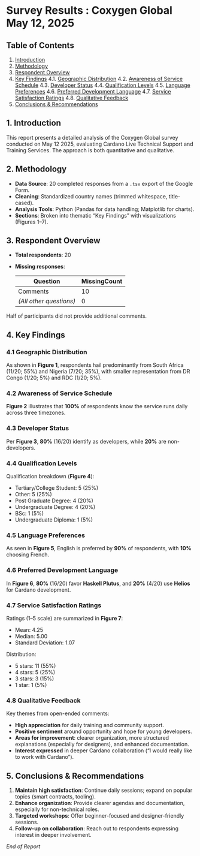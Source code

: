 # Survey Results : Coxygen Global May 12, 2025

## Table of Contents

1. [Introduction](#1-introduction)
2. [Methodology](#2-methodology)
3. [Respondent Overview](#3-respondent-overview)
4. [Key Findings](#4-key-findings)
   4.1. [Geographic Distribution](#41-geographic-distribution)
   4.2. [Awareness of Service Schedule](#42-awareness-of-service-schedule)
   4.3. [Developer Status](#43-developer-status)
   4.4. [Qualification Levels](#44-qualification-levels)
   4.5. [Language Preferences](#45-language-preferences)
   4.6. [Preferred Development Language](#46-preferred-development-language)
   4.7. [Service Satisfaction Ratings](#47-service-satisfaction-ratings)
   4.8. [Qualitative Feedback](#48-qualitative-feedback)
5. [Conclusions & Recommendations](#5-conclusions--recommendations)

## 1. Introduction

This report presents a detailed analysis of the Coxygen Global survey conducted on May 12 2025, evaluating Cardano Live Technical Support and Training Services. 
The approach is both quantitative and qualitative.

## 2. Methodology

* **Data Source**: 20 completed responses from a `.tsv` export of the Google Form.
* **Cleaning**: Standardized country names (trimmed whitespace, title-cased).
* **Analysis Tools**: Python (Pandas for data handling; Matplotlib for charts).
* **Sections**: Broken into thematic “Key Findings” with visualizations (Figures 1–7).

## 3. Respondent Overview

* **Total respondents**: 20
* **Missing responses**:

  | Question                | MissingCount |
  | ----------------------- | ------------ |
  | Comments                | 10           |
  | *(All other questions)* | 0            |

Half of participants did not provide additional comments.

## 4. Key Findings

### 4.1 Geographic Distribution

As shown in **Figure 1**, respondents hail predominantly from South Africa (11/20; 55%) and Nigeria (7/20; 35%), with smaller representation from DR Congo (1/20; 5%) and RDC (1/20; 5%).

### 4.2 Awareness of Service Schedule

**Figure 2** illustrates that **100%** of respondents know the service runs daily across three timezones.

### 4.3 Developer Status

Per **Figure 3**, **80%** (16/20) identify as developers, while **20%** are non-developers.

### 4.4 Qualification Levels

Qualification breakdown (**Figure 4**):

* Tertiary/College Student: 5 (25%)
* Other: 5 (25%)
* Post Graduate Degree: 4 (20%)
* Undergraduate Degree: 4 (20%)
* BSc: 1 (5%)
* Undergraduate Diploma: 1 (5%)

### 4.5 Language Preferences

As seen in **Figure 5**, English is preferred by **90%** of respondents, with **10%** choosing French.

### 4.6 Preferred Development Language

In **Figure 6**, **80%** (16/20) favor **Haskell Plutus**, and **20%** (4/20) use **Helios** for Cardano development.

### 4.7 Service Satisfaction Ratings

Ratings (1–5 scale) are summarized in **Figure 7**:

* Mean: 4.25
* Median: 5.00
* Standard Deviation: 1.07

Distribution:

* 5 stars: 11 (55%)
* 4 stars: 5 (25%)
* 3 stars: 3 (15%)
* 1 star: 1 (5%)

### 4.8 Qualitative Feedback

Key themes from open-ended comments:

* **High appreciation** for daily training and community support.
* **Positive sentiment** around opportunity and hope for young developers.
* **Areas for improvement**: clearer organization, more structured explanations (especially for designers), and enhanced documentation.
* **Interest expressed** in deeper Cardano collaboration (“I would really like to work with Cardano”).

## 5. Conclusions & Recommendations

1. **Maintain high satisfaction**: Continue daily sessions; expand on popular topics (smart contracts, tooling).
2. **Enhance organization**: Provide clearer agendas and documentation, especially for non-technical roles.
3. **Targeted workshops**: Offer beginner-focused and designer-friendly sessions.
4. **Follow-up on collaboration**: Reach out to respondents expressing interest in deeper involvement.

*End of Report*
